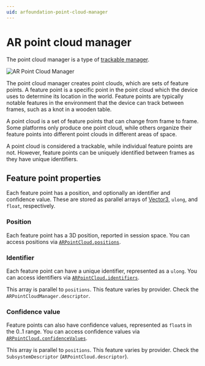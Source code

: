 ```yaml
---
uid: arfoundation-point-cloud-manager
---
```

# AR point cloud manager

The point cloud manager is a type of [trackable manager](trackable-managers.md).

![AR Point Cloud Manager](images/ar-point-cloud-manager.png "AR Point Cloud Manager")

The point cloud manager creates point clouds, which are sets of feature points. A feature point is a specific point in the point cloud which the device uses to determine its location in the world. Feature points are typically notable features in the environment that the device can track between frames, such as a knot in a wooden table.

A point cloud is a set of feature points that can change from frame to frame. Some platforms only produce one point cloud, while others organize their feature points into different point clouds in different areas of space.

A point cloud is considered a trackable, while individual feature points are not. However, feature points can be uniquely identified between frames as they have unique identifiers.

## Feature point properties

Each feature point has a position, and optionally an identifier and confidence value. These are stored as parallel arrays of [Vector3](xref:UnityEngine.Vector3), `ulong`, and `float`, respectively.

### Position

Each feature point has a 3D position, reported in session space. You can access positions via [`ARPointCloud.positions`](xref:UnityEngine.XR.ARFoundation.ARPointCloud.positions).

### Identifier

Each feature point can have a unique identifier, represented as a `ulong`. You can access identifiers via [`ARPointCloud.identifiers`](xref:UnityEngine.XR.ARFoundation.ARPointCloud.identifiers).

This array is parallel to `positions`. This feature varies by provider. Check the `ARPointCloudManager.descriptor`.

### Confidence value

Feature points can also have confidence values, represented as `float`s in the 0..1 range. You can access confidence values via [`ARPointCloud.confidenceValues`](xref:UnityEngine.XR.ARFoundation.ARPointCloud.confidenceValues).

This array is parallel to `positions`. This feature varies by provider. Check the `SubsystemDescriptor` (`ARPointCloud.descriptor`).
